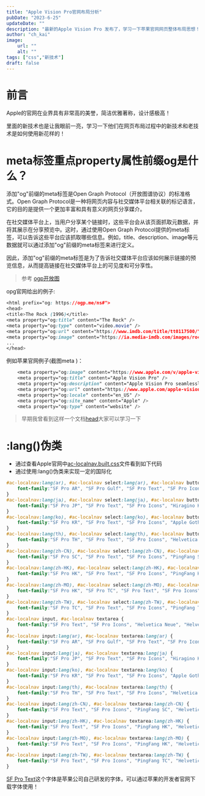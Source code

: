 ```yaml
---
title: "Apple Vision Pro官网布局分析"
pubDate: "2023-6-25"
updateDate: ""
description: "最新的Apple Vision Pro 发布了，学习一下苹果官网网页整体布局思想！从技术角度和用户角度去看！"
author: "ch_kai"
image: 
    url: ""
    alt: ""
tags: ["css","新技术"]
draft: false
---
```


# 前言

Apple的官网在业界具有非常高的美誉，简洁优雅著称，设计感极高！

里面的新技术也是让我眼前一亮，学习一下他们在网页布局过程中的新技术和老技术是如何使用新花样的！

# meta标签重点property属性前缀og是什么？

添加"og"前缀的meta标签是Open Graph Protocol（开放图谱协议）的标准格式。Open Graph Protocol是一种将网页内容与社交媒体平台相关联的标记语言，它的目的是提供一个更加丰富和具有意义的网页分享媒介。

在社交媒体平台上，当用户分享某个链接时，这些平台会从该页面抓取元数据，并将其展示在分享预览中。这时，通过使用Open Graph Protocol提供的meta标签，可以告诉这些平台应该抓取哪些信息。例如，title、description、image等元数据就可以通过添加"og"前缀的meta标签来进行定义。

因此，添加"og"前缀的meta标签是为了告诉社交媒体平台应该如何展示链接的预览信息，从而提高链接在社交媒体平台上的可见度和可分享性。

> 参考 [ogp开放图](https://ogp.me/)

opg官网给出的例子:

```css
<html prefix="og: https://ogp.me/ns#">
<head>
<title>The Rock (1996)</title>
<meta property="og:title" content="The Rock" />
<meta property="og:type" content="video.movie" />
<meta property="og:url" content="https://www.imdb.com/title/tt0117500/" />
<meta property="og:image" content="https://ia.media-imdb.com/images/rock.jpg" />
...
</head>
```

例如苹果官网例子(截图meta	)：

```css
	<meta property="og:image" content="https://www.apple.com/v/apple-vision-pro/a/images/meta/apple-vision-pro__cctkg4nhnb7m_og.png?202306051839" />
	<meta property="og:title" content="Apple Vision Pro" />
	<meta property="og:description" content="Apple Vision Pro seamlessly blends digital content with your physical space. So you can do the things you love in ways never before possible." />
	<meta property="og:url" content="https://www.apple.com/apple-vision-pro/" />
	<meta property="og:locale" content="en_US" />
	<meta property="og:site_name" content="Apple" />
	<meta property="og:type" content="website" />
```

>  早期我曾看到这样一个文档[head](https://github.com/Amery2010/HEAD)大家可以学习一下

# :lang()伪类

+ 通过查看Apple官网中[ac-localnav.built.css](https://www.apple.com/ac/localnav/8/styles/ac-localnav.built.css)文件看到如下代码
+ 通过使用:lang()伪类来实现一定的国际化

```css
#ac-localnav:lang(ar), #ac-localnav select:lang(ar), #ac-localnav button:lang(ar) {
    font-family:"SF Pro AR", "SF Pro Gulf", "SF Pro Text", "SF Pro Icons", "Helvetica Neue", "Helvetica", "Arial", sans-serif
}
#ac-localnav:lang(ja), #ac-localnav select:lang(ja), #ac-localnav button:lang(ja) {
    font-family:"SF Pro JP", "SF Pro Text", "SF Pro Icons", "Hiragino Kaku Gothic Pro", "ヒラギノ角ゴ Pro W3", "メイリオ", "Meiryo", "ＭＳ Ｐゴシック", "Helvetica Neue", "Helvetica", "Arial", sans-serif
}
#ac-localnav:lang(ko), #ac-localnav select:lang(ko), #ac-localnav button:lang(ko) {
    font-family:"SF Pro KR", "SF Pro Text", "SF Pro Icons", "Apple Gothic", "HY Gulim", "MalgunGothic", "HY Dotum", "Lexi Gulim", "Helvetica Neue", "Helvetica", "Arial", sans-serif
}
#ac-localnav:lang(th), #ac-localnav select:lang(th), #ac-localnav button:lang(th) {
    font-family:"SF Pro TH", "SF Pro Text", "SF Pro Icons", "Helvetica Neue", "Helvetica", "Arial", sans-serif
}
#ac-localnav:lang(zh-CN), #ac-localnav select:lang(zh-CN), #ac-localnav button:lang(zh-CN) {
    font-family:"SF Pro SC", "SF Pro Text", "SF Pro Icons", "PingFang SC", "Helvetica Neue", "Helvetica", "Arial", sans-serif
}
#ac-localnav:lang(zh-HK), #ac-localnav select:lang(zh-HK), #ac-localnav button:lang(zh-HK) {
    font-family:"SF Pro HK", "SF Pro Text", "SF Pro Icons", "PingFang HK", "Helvetica Neue", "Helvetica", "Arial", sans-serif
}
#ac-localnav:lang(zh-MO), #ac-localnav select:lang(zh-MO), #ac-localnav button:lang(zh-MO) {
    font-family:"SF Pro HK", "SF Pro TC", "SF Pro Text", "SF Pro Icons", "PingFang HK", "Helvetica Neue", "Helvetica", "Arial", sans-serif
}
#ac-localnav:lang(zh-TW), #ac-localnav select:lang(zh-TW), #ac-localnav button:lang(zh-TW) {
    font-family:"SF Pro TC", "SF Pro Text", "SF Pro Icons", "PingFang TC", "Helvetica Neue", "Helvetica", "Arial", sans-serif
}
#ac-localnav input, #ac-localnav textarea {
    font-family:"SF Pro Text", "SF Pro Icons", "Helvetica Neue", "Helvetica", "Arial", sans-serif
}
#ac-localnav input:lang(ar), #ac-localnav textarea:lang(ar) {
    font-family:"SF Pro AR", "SF Pro Gulf", "SF Pro Text", "SF Pro Icons", "Helvetica Neue", "Helvetica", "Arial", sans-serif
}
#ac-localnav input:lang(ja), #ac-localnav textarea:lang(ja) {
    font-family:"SF Pro JP", "SF Pro Text", "SF Pro Icons", "Hiragino Kaku Gothic Pro", "ヒラギノ角ゴ Pro W3", "メイリオ", "Meiryo", "ＭＳ Ｐゴシック", "Helvetica Neue", "Helvetica", "Arial", sans-serif
}
#ac-localnav input:lang(ko), #ac-localnav textarea:lang(ko) {
    font-family:"SF Pro KR", "SF Pro Text", "SF Pro Icons", "Apple Gothic", "HY Gulim", "MalgunGothic", "HY Dotum", "Lexi Gulim", "Helvetica Neue", "Helvetica", "Arial", sans-serif
}
#ac-localnav input:lang(th), #ac-localnav textarea:lang(th) {
    font-family:"SF Pro TH", "SF Pro Text", "SF Pro Icons", "Helvetica Neue", "Helvetica", "Arial", sans-serif
}
#ac-localnav input:lang(zh-CN), #ac-localnav textarea:lang(zh-CN) {
    font-family:"SF Pro Text", "SF Pro Icons", "PingFang SC", "Helvetica Neue", "Helvetica", "Arial", sans-serif
}
#ac-localnav input:lang(zh-HK), #ac-localnav textarea:lang(zh-HK) {
    font-family:"SF Pro Text", "SF Pro Icons", "PingFang HK", "Helvetica Neue", "Helvetica", "Arial", sans-serif
}
#ac-localnav input:lang(zh-MO), #ac-localnav textarea:lang(zh-MO) {
    font-family:"SF Pro Text", "SF Pro Icons", "PingFang HK", "Helvetica Neue", "Helvetica", "Arial", sans-serif
}
#ac-localnav input:lang(zh-TW), #ac-localnav textarea:lang(zh-TW) {
    font-family:"SF Pro Text", "SF Pro Icons", "PingFang TC", "Helvetica Neue", "Helvetica", "Arial", sans-serif
}
```

[SF Pro Text](https://developer.apple.com/fonts/)这个字体是苹果公司自己研发的字体，可以通过苹果的开发者官网下载字体使用！